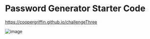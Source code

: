 # Password Generator Starter Code

https://coopergriffin.github.io/challengeThree

![image](https://github.com/coopergriffin/challengeThree/assets/9081896/a2b8a858-c225-45b1-a4f7-8c2c35b0ea4b)
